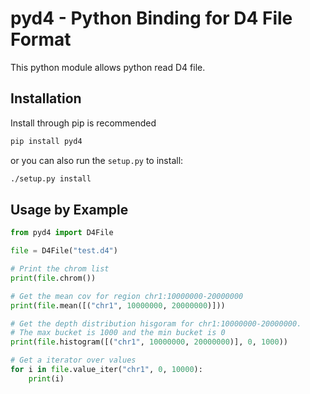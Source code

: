 # pyd4 - Python Binding for D4 File Format

This python module allows python read D4 file.

## Installation

Install through pip is recommended

```bash
pip install pyd4
```

or you can also run the `setup.py` to install:

```bash
./setup.py install
```


## Usage by Example

```python
from pyd4 import D4File

file = D4File("test.d4")

# Print the chrom list
print(file.chrom())

# Get the mean cov for region chr1:10000000-20000000
print(file.mean([("chr1", 10000000, 20000000)]))

# Get the depth distribution hisgoram for chr1:10000000-20000000. 
# The max bucket is 1000 and the min bucket is 0
print(file.histogram([("chr1", 10000000, 20000000)], 0, 1000))

# Get a iterator over values
for i in file.value_iter("chr1", 0, 10000):
	print(i)
```
